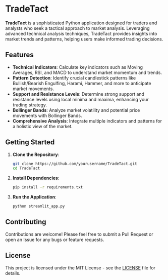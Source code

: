 # TradeTact

**TradeTact** is a sophisticated Python application designed for traders and analysts who seek a tactical approach to market analysis. Leveraging advanced technical analysis techniques, TradeTact provides insights into market trends and patterns, helping users make informed trading decisions.

## Features

- **Technical Indicators**: Calculate key indicators such as Moving Averages, RSI, and MACD to understand market momentum and trends.
- **Pattern Detection**: Identify crucial candlestick patterns like Bullish/Bearish Engulfing, Harami, Hammer, and more to anticipate market movements.
- **Support and Resistance Levels**: Determine strong support and resistance levels using local minima and maxima, enhancing your trading strategy.
- **Bollinger Bands**: Analyze market volatility and potential price movements with Bollinger Bands.
- **Comprehensive Analysis**: Integrate multiple indicators and patterns for a holistic view of the market.

## Getting Started

1. **Clone the Repository**: 
   ```bash
   git clone https://github.com/yourusername/TradeTact.git
   cd TradeTact
   ```

2. **Install Dependencies**:
   ```bash
   pip install -r requirements.txt
   ```

3. **Run the Application**:
   ```bash
   python streamlit_app.py
   ```

## Contributing

Contributions are welcome! Please feel free to submit a Pull Request or open an Issue for any bugs or feature requests.

## License

This project is licensed under the MIT License - see the [LICENSE](LICENSE) file for details. 